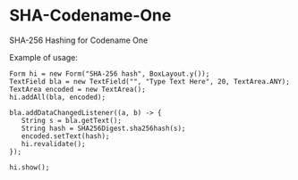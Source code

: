# SHA-Codename-One
SHA-256 Hashing for Codename One

Example of usage:

```
Form hi = new Form("SHA-256 hash", BoxLayout.y());
TextField bla = new TextField("", "Type Text Here", 20, TextArea.ANY);
TextArea encoded = new TextArea();
hi.addAll(bla, encoded);
        
bla.addDataChangedListener((a, b) -> {
   String s = bla.getText();
   String hash = SHA256Digest.sha256hash(s);
   encoded.setText(hash);
   hi.revalidate();
});

hi.show();
```
